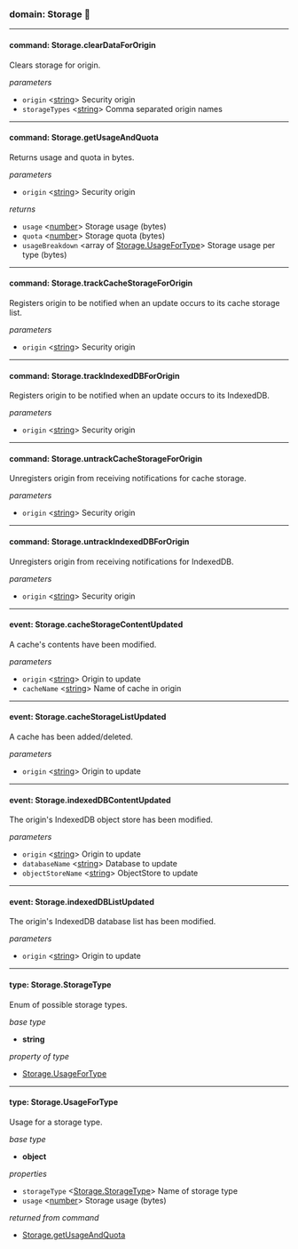 
### domain: Storage 🌱

---


#### command: Storage.clearDataForOrigin

Clears storage for origin.

*parameters*
-  `origin` <[string]> Security origin
-  `storageTypes` <[string]> Comma separated origin names

---


#### command: Storage.getUsageAndQuota

Returns usage and quota in bytes.

*parameters*
-  `origin` <[string]> Security origin

*returns*
-  `usage` <[number]> Storage usage (bytes)
-  `quota` <[number]> Storage quota (bytes)
-  `usageBreakdown` <array of [Storage.UsageForType]> Storage usage per type (bytes)

---


#### command: Storage.trackCacheStorageForOrigin

Registers origin to be notified when an update occurs to its cache storage list.

*parameters*
-  `origin` <[string]> Security origin

---


#### command: Storage.trackIndexedDBForOrigin

Registers origin to be notified when an update occurs to its IndexedDB.

*parameters*
-  `origin` <[string]> Security origin

---


#### command: Storage.untrackCacheStorageForOrigin

Unregisters origin from receiving notifications for cache storage.

*parameters*
-  `origin` <[string]> Security origin

---


#### command: Storage.untrackIndexedDBForOrigin

Unregisters origin from receiving notifications for IndexedDB.

*parameters*
-  `origin` <[string]> Security origin

---


#### event: Storage.cacheStorageContentUpdated

A cache's contents have been modified.

*parameters*
-  `origin` <[string]> Origin to update
-  `cacheName` <[string]> Name of cache in origin

---


#### event: Storage.cacheStorageListUpdated

A cache has been added/deleted.

*parameters*
-  `origin` <[string]> Origin to update

---


#### event: Storage.indexedDBContentUpdated

The origin's IndexedDB object store has been modified.

*parameters*
-  `origin` <[string]> Origin to update
-  `databaseName` <[string]> Database to update
-  `objectStoreName` <[string]> ObjectStore to update

---


#### event: Storage.indexedDBListUpdated

The origin's IndexedDB database list has been modified.

*parameters*
-  `origin` <[string]> Origin to update

---


#### type: Storage.StorageType

Enum of possible storage types.

*base type*
- **string**

*property of type*
- [Storage.UsageForType]

---


#### type: Storage.UsageForType

Usage for a storage type.

*base type*
- **object**

*properties*
-  `storageType` <[Storage.StorageType]> Name of storage type
-  `usage` <[number]> Storage usage (bytes)

*returned from command*
- [Storage.getUsageAndQuota]

[Storage.UsageForType]: storage.md#type-storageusagefortype "Storage.UsageForType"
[Storage.getUsageAndQuota]: storage.md#command-storagegetusageandquota "Storage.getUsageAndQuota"
[Storage.StorageType]: storage.md#type-storagestoragetype "Storage.StorageType"
[Storage.UsageForType]: storage.md#type-storageusagefortype "Storage.UsageForType"
[boolean]: https://developer.mozilla.org/en-US/docs/Web/JavaScript/Reference/Global_Objects/JSON "JSON boolean"
[string]: https://developer.mozilla.org/en-US/docs/Web/JavaScript/Reference/Global_Objects/JSON "JSON string"
[number]: https://developer.mozilla.org/en-US/docs/Web/JavaScript/Reference/Global_Objects/JSON "JSON number"
[integer]: https://developer.mozilla.org/en-US/docs/Web/JavaScript/Reference/Global_Objects/JSON "JSON integer"
[object]: https://developer.mozilla.org/en-US/docs/Web/JavaScript/Reference/Global_Objects/JSON "JSON object"
[any]: https://developer.mozilla.org/en-US/docs/Web/JavaScript/Reference/Global_Objects/JSON "JSON any"